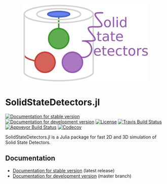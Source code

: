 <p align="center"> <img src="logo.svg" alt="SolidStateDetectors.jl" width="400"></ü> </div> 

# SolidStateDetectors.jl

[![Documentation for stable version](https://img.shields.io/badge/docs-stable-blue.svg)](https://JuliaPhysics.github.io/SolidStateDetectors.jl/stable)
[![Documentation for development version](https://img.shields.io/badge/docs-master-blue.svg)](https://JuliaPhysics.github.io/SolidStateDetectors.jl/master)
[![License](http://img.shields.io/badge/license-MIT-brightgreen.svg?style=flat)](LICENSE.md)
[![Travis Build Status](https://travis-ci.com/JuliaPhysics/SolidStateDetectors.jl.svg?branch=master)](https://travis-ci.com/JuliaPhysics/SolidStateDetectors.jl)
[![Appveyor Build Status](https://ci.appveyor.com/api/projects/status/github/JuliaPhysics/SolidStateDetectors.jl?branch=master&svg=true)](https://ci.appveyor.com/project/JuliaPhysics/SolidStateDetectors-jl)
[![Codecov](https://codecov.io/gh/JuliaPhysics/SolidStateDetectors.jl/branch/master/graph/badge.svg)](https://codecov.io/gh/JuliaPhysics/SolidStateDetectors.jl)

SolidStateDetectors.jl is a Julia package for fast 2D and 3D simulation of Solid State Detectors.

## Documentation

* [Documentation for stable version](https://JuliaPhysics.github.io/SolidStateDetectors.jl/stable) (latest release)
* [Documentation for development version](https://JuliaPhysics.github.io/SolidStateDetectors.jl/master) (master branch)